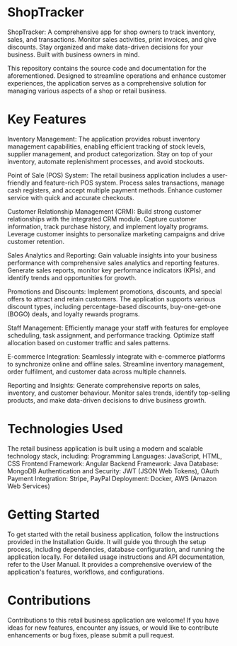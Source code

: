 # ShopTracker
ShopTracker: A comprehensive app for shop owners to track inventory, sales, and transactions. Monitor sales activities, print invoices, and give discounts. Stay organized and make data-driven decisions for your business. Built with business owners in mind.

This repository contains the source code and documentation for the aforementioned. Designed to streamline operations and enhance customer experiences, the application serves as a comprehensive solution for managing various aspects of a shop or retail business.

# Key Features
Inventory Management: The application provides robust inventory management capabilities, enabling efficient tracking of stock levels, supplier management, and product categorization. Stay on top of your inventory, automate replenishment processes, and avoid stockouts.

Point of Sale (POS) System: The retail business application includes a user-friendly and feature-rich POS system. Process sales transactions, manage cash registers, and accept multiple payment methods. Enhance customer service with quick and accurate checkouts.

Customer Relationship Management (CRM): Build strong customer relationships with the integrated CRM module. Capture customer information, track purchase history, and implement loyalty programs. Leverage customer insights to personalize marketing campaigns and drive customer retention.

Sales Analytics and Reporting: Gain valuable insights into your business performance with comprehensive sales analytics and reporting features. Generate sales reports, monitor key performance indicators (KPIs), and identify trends and opportunities for growth.

Promotions and Discounts: Implement promotions, discounts, and special offers to attract and retain customers. The application supports various discount types, including percentage-based discounts, buy-one-get-one (BOGO) deals, and loyalty rewards programs.

Staff Management: Efficiently manage your staff with features for employee scheduling, task assignment, and performance tracking. Optimize staff allocation based on customer traffic and sales patterns.

E-commerce Integration: Seamlessly integrate with e-commerce platforms to synchronize online and offline sales. Streamline inventory management, order fulfilment, and customer data across multiple channels.

Reporting and Insights: Generate comprehensive reports on sales, inventory, and customer behaviour. Monitor sales trends, identify top-selling products, and make data-driven decisions to drive business growth.

# Technologies Used
The retail business application is built using a modern and scalable technology stack, including:
Programming Languages: JavaScript, HTML, CSS
Frontend Framework: Angular
Backend Framework: Java
Database: MongoDB
Authentication and Security: JWT (JSON Web Tokens), OAuth
Payment Integration: Stripe, PayPal
Deployment: Docker, AWS (Amazon Web Services)

# Getting Started
To get started with the retail business application, follow the instructions provided in the Installation Guide. It will guide you through the setup process, including dependencies, database configuration, and running the application locally.
For detailed usage instructions and API documentation, refer to the User Manual. It provides a comprehensive overview of the application's features, workflows, and configurations.

# Contributions
Contributions to this retail business application are welcome! If you have ideas for new features, encounter any issues, or would like to contribute enhancements or bug fixes, please submit a pull request.
